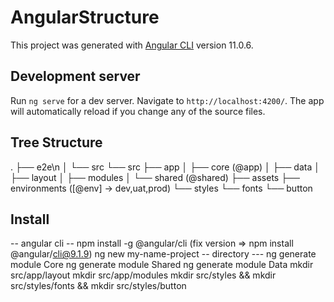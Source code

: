 # AngularStructure

This project was generated with [Angular CLI](https://github.com/angular/angular-cli) version 11.0.6.

## Development server

Run `ng serve` for a dev server. Navigate to `http://localhost:4200/`. The app will automatically reload if you change any of the source files.

## Tree Structure
.
├── e2e\n
│   └── src
└── src
    ├── app
    │   ├── core (@app)
    │   ├── data
    │   ├── layout
    │   ├── modules
    │   └── shared (@shared)
    ├── assets
    ├── environments ([@env] -> dev,uat,prod)
    └── styles
        └── fonts
        └── button   

## Install
-- angular cli --
npm install -g @angular/cli  (fix version => npm install @angular/cli@9.1.9)
ng new my-name-project
-- directory ---
ng generate module Core
ng generate module Shared
ng generate module Data
mkdir src/app/layout
mkdir src/app/modules
mkdir src/styles && mkdir src/styles/fonts && mkdir src/styles/button

